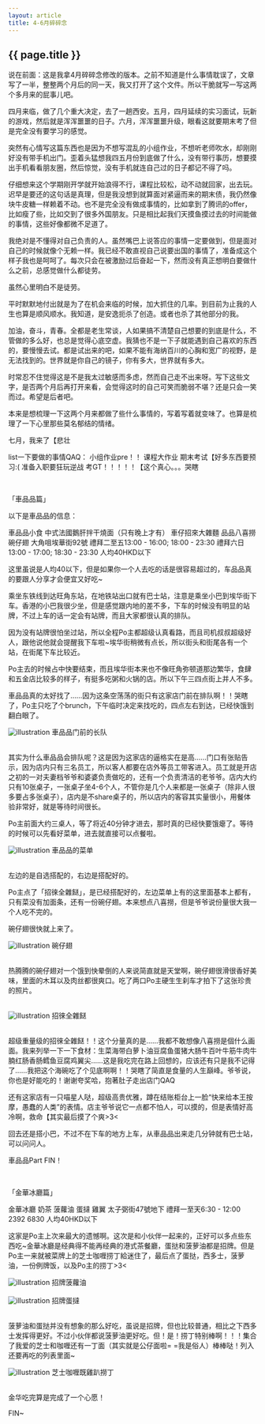 ```yaml
---
layout: article
title: 4-6月碎碎念
---
```

<h2>{{ page.title }}</h2>

说在前面：这是我拿4月碎碎念修改的版本。之前不知道是什么事情耽误了，文章写了一半，整整两个月后的同一天，我又打开了这个文件。所以干脆就写一写这两个多月来的屁事儿吧。

四月来临，做了几个重大决定，去了一趟西安。五月，四月延续的实习面试，玩新的游戏，然后就是浑浑噩噩的日子。六月，浑浑噩噩升级，眼看这就要期末考了但是完全没有要学习的感觉。

突然有心情写这篇东西也是因为不想写混乱的小组作业，不想听老师吹水，却刚刚好没有带手机出门。歪着头猛想我四五月份到底做了什么，没有带行事历，想要摸出手机看看朋友圈，然后惊觉，没有手机就连自己过的日子都记不得了吗。

仔细想来这个学期刚开学就开始浪得不行，课程比较松，动不动就回家，出去玩。迟早是要还的这句话是真理，但是我没想到就算面对紧逼而来的期末债，我仍然像块牛皮糖一样赖着不动。也不是完全没有做成事情的，比如拿到了腾讯的offer，比如瘦了些，比如交到了很多外国朋友。只是相比起我们天摸鱼摸过去的时间能做的事情，这些好像都微不足道了。

我绝对是不懂得对自己负责的人。虽然嘴巴上说答应的事情一定要做到，但是面对自己的时候就像个无赖一样。我已经不敢直视自己说要出国的事情了，准备成这个样子我也是呵呵了。每次只会在被激励过后奋起一下，然而没有真正想明白要做什么之前，总感觉做什么都徒劳。

虽然心里明白不是徒劳。

平时默默地付出就是为了在机会来临的时候，加大抓住的几率。到目前为止我的人生也算是顺风顺水。我知道，是安逸扼杀了创造。或者也杀了其他部分的我。

加油，奋斗，青春。全都是老生常谈，人如果搞不清楚自己想要的到底是什么，不管做的多么好，也总是觉得心底空虚。我猜也不是一下子就能遇到自己喜欢的东西的，要慢慢去试。都是试出来的吧，如果不能有海纳百川的心胸和宽广的视野，是无法找到的。世界就是你自己的镜子，你有多大，世界就有多大。

时常忍不住觉得这是不是我太过敏感而多虑，然而自己走不出来呀。写下这些文字，是否两个月后再打开来看，会觉得这时的自己可笑而脆弱不堪？还是只会一笑而过。希望是后者吧。

本来是想梳理一下这两个月来都做了些什么事情的，写着写着就变味了。也算是梳理了一下心里那些莫名郁结的情绪。

七月，我来了【悲壮

list一下要做的事情QAQ：
		小组作业pre！！
		课程大作业
		期末考试【好多东西要预习:(
		准备入职要狂玩逆战
		考GT！！！！！【这个真心。。。哭瞎


<br>

「車品品篇」

以下是車品品的信息：

車品品小食
		中式法國鵝肝拌干燒面（只有晚上才有）
		車仔招來大雜麵 品品八喜撈 碗仔翅
		大角咀埃華街92號
		禮拜二至五13:00 - 16:00; 18:00 - 23:30
		禮拜六日13:00 - 17:00; 18:30 - 23:30
		人均40HKD以下

这里虽说是人均40以下，但是如果你一个人去吃的话是很容易超过的，车品品真的要跟人分享才会便宜又好吃~

乘坐东铁线到达旺角东站，在地铁站出口就有巴士站，注意是乘坐小巴到埃华街下车。香港的小巴我很少坐，但是感觉跟内地的差不多，下车的时候没有明显的站牌，不过上车的话一定会有站牌，而且大家都很认真的排队。

因为没有站牌很怕坐过站，所以全程Po主都超级认真看路，而且司机叔叔超级好人，跟他说他就会提醒我下车啦~埃华街稍微有点长，所以街头和街尾各有一个站，在街尾下车比较近。

Po主去的时候占中快要结束，而且埃华街本来也不像旺角弥顿道那边繁华，食肆和五金店比较多的样子，有挺多吃粥和火锅的店。所以下午三四点街上并人不多。

車品品真的太好找了……因为这条空荡荡的街只有这家店门前在排队啊！！哭瞎了，Po主只吃了个brunch，下午临时决定来找吃的，四点左右到达，已经快饿到翻白眼了。

<div>
	<img class = "illustration" src = "{{site.baseurl}}/photos/2015-02-12/cpp-1.jpg" alt = "illustration" />
	<span class = "image_credit">車品品门前的长队</span>
</div>
<br>

其实为什么車品品会排队呢？这是因为这家店的逼格实在是高……门口有张贴告示，因为店内只有三名员工，所以客人都要在店外等员工带客进入。员工就是开店之初的一对夫妻档爷爷和婆婆负责做吃的，还有一个负责清洁的老爷爷。店内大约只有10张桌子，一张桌子坐4-6个人，不管你是几个人来都是一张桌子（除非人很多要占多张桌子），店内是不share桌子的，所以店内的客容其实量很小，用餐体验非常好，就是等待时间很长。

Po主前面大约三桌人，等了将近40分钟才进去，那时真的已经快要饿瘪了。等待的时候可以先看好菜单，进去就直接可以点餐啦。

<div>
	<img class = "illustration" src = "{{site.baseurl}}/photos/2015-02-12/cpp-2.jpg" alt = "illustration" />
	<span class = "image_credit">車品品的菜单</span>
</div>

<br>

左边的是自选搭配的，右边是搭配好的。

Po主点了「招徠全雜餸」，是已经搭配好的，左边菜单上有的这里面基本上都有，只有菜没有加面条，还有一份碗仔翅。本来想点八喜撈，但是爷爷说份量很大我一个人吃不完的。

碗仔翅很快就上来了。

<div>
	<img class = "illustration" src = "{{site.baseurl}}/photos/2015-02-12/cpp-3.jpg" alt = "illustration" />
	<span class = "image_credit">碗仔翅</span>
</div>

<br>

热腾腾的碗仔翅对一个饿到快晕倒的人来说简直就是天堂啊，碗仔翅很滑很香好美味，里面的木耳以及肉丝都很爽口。吃了两口Po主硬生生刹车才拍下了这张珍贵的照片。

<br>
<div>
	<img class = "illustration" src = "{{site.baseurl}}/photos/2015-02-12/cpp-4.jpg" alt = "illustration" />
	<span class = "image_credit">招徠全雜餸</span>
</div>

<br>

超级重量级的招徠全雜餸！！这个分量真的是……我都不敢想像八喜撈是個什么画面。我来列举一下一下食材：生菜海带白萝卜油豆腐鱼蛋猪大肠牛百叶牛筋牛肉牛腩红肠香肠鳕鱼豆腐鸡翼尖……这是我吃完在路上回想的，应该还有只是我不记得了……我把这个海碗吃了个见底啊啊！！哭瞎了简直是食量的人生巔峰。爷爷说，你也是好能吃的！谢谢夸奖哈，抱著肚子走出店门QAQ

还有这家店有一只喵星人哒，超级高贵优雅，蹲在结账柜台上一脸“快来给本王按摩，愚蠢的人类”的表情。店主爷爷说它一点都不怕人，可以摸的，但是表情好高冷啊，救命【其实最后摸了个爽>3<

回去还是搭小巴，不过不在下车的地方上车，从車品品出来走几分钟就有巴士站，可以问问人。

車品品Part FIN！

<br>

「金華冰廳篇」

金華冰廳
		奶茶 菠蘿油 蛋撻 雞翼
		太子弼街47號地下
		禮拜一至天6:30 - 12:00
		2392 6830
		人均40HKD以下

这家是Po主上次来最大的遗憾啊。这次是和小伙伴一起来的，正好可以多点些东西吃~金華冰廳是经典得不能再经典的港式茶餐廳，蛋挞和菠萝油都是招牌。但是Po主一来就被菜牌上的芝士咖喱捞丁給迷住了，最后点了蛋挞，西多士，菠萝油，一份例牌饭，以及Po主的捞丁>3<

<div>
	<img class = "illustration" src = "{{site.baseurl}}/photos/2015-02-12/jhbt-1.jpg" alt = "illustration" />
	<span class = "image_credit">招牌菠蘿油</span>
</div>
<br>
<div>
	<img class = "illustration" src = "{{site.baseurl}}/photos/2015-02-12/jhbt-2.jpg" alt = "illustration" />
	<span class = "image_credit">招牌蛋撻</span>
</div>

<br>

菠萝油和蛋挞并没有想象的那么好吃，虽说是招牌，但也比较普通，相比之下西多士发挥得更好。不过小伙伴都说菠萝油更好吃。但！是！捞丁特别棒啊！！！集合了我爱的芝士和咖喱还有一丁面（其实就是公仔面啦= =我是俗人）棒棒哒！列入还要再吃的列表里面~

<div>
	<img class = "illustration" src = "{{site.baseurl}}/photos/2015-02-12/jhbt-3.jpg" alt = "illustration" />
	<span class = "image_credit">芝士咖喱既雞趴撈丁</span>
</div>
<br>

金华吃完算是完成了一个心愿！

FIN~
